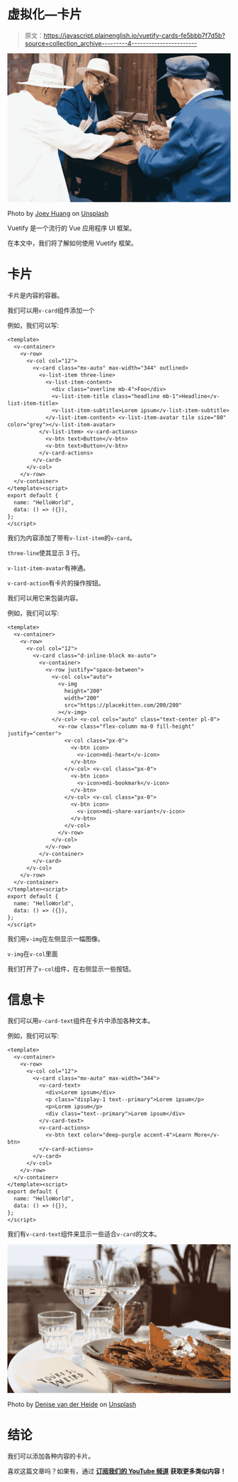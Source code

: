 # 虚拟化—卡片

> 原文：<https://javascript.plainenglish.io/vuetify-cards-fe5bbb7f7d5b?source=collection_archive---------4----------------------->

![](img/712c64622a1cf468ab78eff1abba407b.png)

Photo by [Joey Huang](https://unsplash.com/@onice?utm_source=medium&utm_medium=referral) on [Unsplash](https://unsplash.com?utm_source=medium&utm_medium=referral)

Vuetify 是一个流行的 Vue 应用程序 UI 框架。

在本文中，我们将了解如何使用 Vuetify 框架。

# 卡片

卡片是内容的容器。

我们可以用`v-card`组件添加一个

例如，我们可以写:

```
<template>
  <v-container>
    <v-row>
      <v-col col="12">
        <v-card class="mx-auto" max-width="344" outlined>
          <v-list-item three-line>
            <v-list-item-content>
              <div class="overline mb-4">Foo</div>
              <v-list-item-title class="headline mb-1">Headline</v-list-item-title>
              <v-list-item-subtitle>Lorem ipsum</v-list-item-subtitle>
            </v-list-item-content> <v-list-item-avatar tile size="80" color="grey"></v-list-item-avatar>
          </v-list-item> <v-card-actions>
            <v-btn text>Button</v-btn>
            <v-btn text>Button</v-btn>
          </v-card-actions>
        </v-card>
      </v-col>
    </v-row>
  </v-container>
</template><script>
export default {
  name: "HelloWorld",
  data: () => ({}),
};
</script>
```

我们为内容添加了带有`v-list-item`的`v-card`。

`three-line`使其显示 3 行。

`v-list-item-avatar`有神通。

`v-card-action`有卡片的操作按钮。

我们可以用它来包装内容。

例如，我们可以写:

```
<template>
  <v-container>
    <v-row>
      <v-col col="12">
        <v-card class="d-inline-block mx-auto">
          <v-container>
            <v-row justify="space-between">
              <v-col cols="auto">
                <v-img
                  height="200"
                  width="200"
                  src="https://placekitten.com/200/200"
                ></v-img>
              </v-col> <v-col cols="auto" class="text-center pl-0">
                <v-row class="flex-column ma-0 fill-height" justify="center">
                  <v-col class="px-0">
                    <v-btn icon>
                      <v-icon>mdi-heart</v-icon>
                    </v-btn>
                  </v-col> <v-col class="px-0">
                    <v-btn icon>
                      <v-icon>mdi-bookmark</v-icon>
                    </v-btn>
                  </v-col> <v-col class="px-0">
                    <v-btn icon>
                      <v-icon>mdi-share-variant</v-icon>
                    </v-btn>
                  </v-col>
                </v-row>
              </v-col>
            </v-row>
          </v-container>
        </v-card>
      </v-col>
    </v-row>
  </v-container>
</template><script>
export default {
  name: "HelloWorld",
  data: () => ({}),
};
</script>
```

我们用`v-img`在左侧显示一幅图像。

`v-img`在`v-col`里面

我们打开了`v-col`组件，在右侧显示一些按钮。

# 信息卡

我们可以用`v-card-text`组件在卡片中添加各种文本。

例如，我们可以写:

```
<template>
  <v-container>
    <v-row>
      <v-col col="12">
        <v-card class="mx-auto" max-width="344">
          <v-card-text>
            <div>Lorem ipsum</div>
            <p class="display-1 text--primary">Lorem ipsum</p>
            <p>Lorem ipsum</p>
            <div class="text--primary">Lorem ipsum</div>
          </v-card-text>
          <v-card-actions>
            <v-btn text color="deep-purple accent-4">Learn More</v-btn>
          </v-card-actions>
        </v-card>
      </v-col>
    </v-row>
  </v-container>
</template><script>
export default {
  name: "HelloWorld",
  data: () => ({}),
};
</script>
```

我们有`v-card-text`组件来显示一些适合`v-card`的文本。

![](img/9d987ea24face89c483b32a9bc1ddc9e.png)

Photo by [Denise van der Heide](https://unsplash.com/@deniezie?utm_source=medium&utm_medium=referral) on [Unsplash](https://unsplash.com?utm_source=medium&utm_medium=referral)

# 结论

我们可以添加各种内容的卡片。

喜欢这篇文章吗？如果有，通过 [**订阅我们的 YouTube 频道**](https://www.youtube.com/channel/UCtipWUghju290NWcn8jhyAw?sub_confirmation=true) **获取更多类似内容！**
